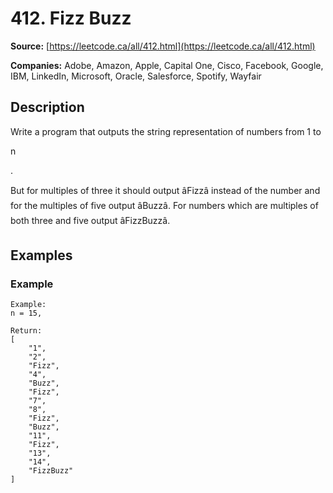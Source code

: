 # 412. Fizz Buzz

**Source:** [https://leetcode.ca/all/412.html](https://leetcode.ca/all/412.html)

**Companies:** Adobe, Amazon, Apple, Capital One, Cisco, Facebook, Google, IBM, LinkedIn, Microsoft, Oracle, Salesforce, Spotify, Wayfair

## Description

Write a program that outputs the string representation of numbers from 1 to

n

.

But for multiples of three it should output âFizzâ instead of the number and for the
        multiples of five output âBuzzâ. For numbers which are multiples of both three and five
        output âFizzBuzzâ.

## Examples

### Example

```
Example:
n = 15,

Return:
[
    "1",
    "2",
    "Fizz",
    "4",
    "Buzz",
    "Fizz",
    "7",
    "8",
    "Fizz",
    "Buzz",
    "11",
    "Fizz",
    "13",
    "14",
    "FizzBuzz"
]
```

